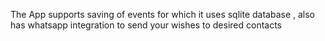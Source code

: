 The App supports saving of events for which it uses sqlite database , also has whatsapp integration to send your wishes to desired contacts 
